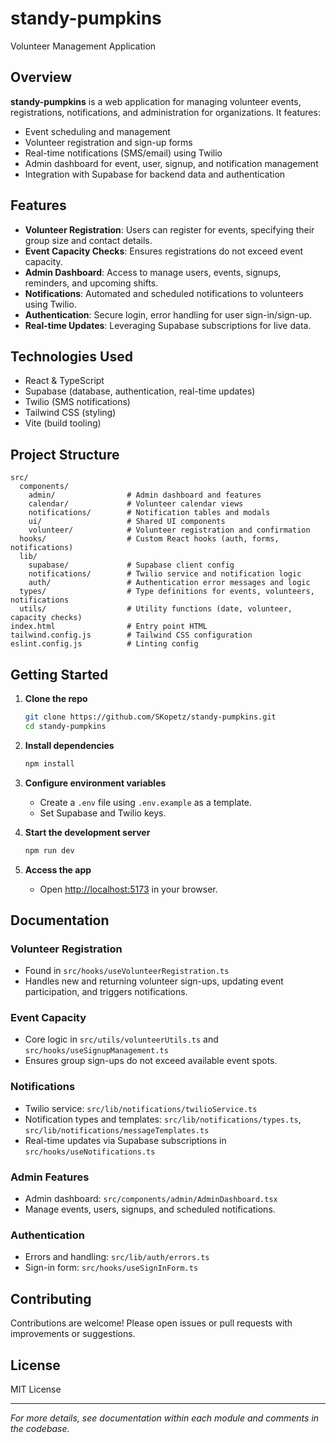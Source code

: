 # standy-pumpkins

Volunteer Management Application

## Overview

**standy-pumpkins** is a web application for managing volunteer events, registrations, notifications, and administration for organizations. It features:
- Event scheduling and management
- Volunteer registration and sign-up forms
- Real-time notifications (SMS/email) using Twilio
- Admin dashboard for event, user, signup, and notification management
- Integration with Supabase for backend data and authentication

## Features

- **Volunteer Registration**: Users can register for events, specifying their group size and contact details.
- **Event Capacity Checks**: Ensures registrations do not exceed event capacity.
- **Admin Dashboard**: Access to manage users, events, signups, reminders, and upcoming shifts.
- **Notifications**: Automated and scheduled notifications to volunteers using Twilio.
- **Authentication**: Secure login, error handling for user sign-in/sign-up.
- **Real-time Updates**: Leveraging Supabase subscriptions for live data.

## Technologies Used

- React & TypeScript
- Supabase (database, authentication, real-time updates)
- Twilio (SMS notifications)
- Tailwind CSS (styling)
- Vite (build tooling)

## Project Structure

```
src/
  components/
    admin/                # Admin dashboard and features
    calendar/             # Volunteer calendar views
    notifications/        # Notification tables and modals
    ui/                   # Shared UI components
    volunteer/            # Volunteer registration and confirmation
  hooks/                  # Custom React hooks (auth, forms, notifications)
  lib/
    supabase/             # Supabase client config
    notifications/        # Twilio service and notification logic
    auth/                 # Authentication error messages and logic
  types/                  # Type definitions for events, volunteers, notifications
  utils/                  # Utility functions (date, volunteer, capacity checks)
index.html                # Entry point HTML
tailwind.config.js        # Tailwind CSS configuration
eslint.config.js          # Linting config
```

## Getting Started

1. **Clone the repo**
    ```sh
    git clone https://github.com/SKopetz/standy-pumpkins.git
    cd standy-pumpkins
    ```

2. **Install dependencies**
    ```sh
    npm install
    ```

3. **Configure environment variables**
    - Create a `.env` file using `.env.example` as a template.
    - Set Supabase and Twilio keys.

4. **Start the development server**
    ```sh
    npm run dev
    ```

5. **Access the app**
    - Open [http://localhost:5173](http://localhost:5173) in your browser.

## Documentation

### Volunteer Registration

- Found in `src/hooks/useVolunteerRegistration.ts`
- Handles new and returning volunteer sign-ups, updating event participation, and triggers notifications.

### Event Capacity

- Core logic in `src/utils/volunteerUtils.ts` and `src/hooks/useSignupManagement.ts`
- Ensures group sign-ups do not exceed available event spots.

### Notifications

- Twilio service: `src/lib/notifications/twilioService.ts`
- Notification types and templates: `src/lib/notifications/types.ts`, `src/lib/notifications/messageTemplates.ts`
- Real-time updates via Supabase subscriptions in `src/hooks/useNotifications.ts`

### Admin Features

- Admin dashboard: `src/components/admin/AdminDashboard.tsx`
- Manage events, users, signups, and scheduled notifications.

### Authentication

- Errors and handling: `src/lib/auth/errors.ts`
- Sign-in form: `src/hooks/useSignInForm.ts`

## Contributing

Contributions are welcome! Please open issues or pull requests with improvements or suggestions.

## License

MIT License

---

*For more details, see documentation within each module and comments in the codebase.*
